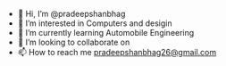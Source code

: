 - 👋 Hi, I’m @pradeepshanbhag
- 👀 I’m interested in Computers and desigin 
- 🌱 I’m currently learning Automobile Engineering 
- 💞️ I’m looking to collaborate on 
- 📫 How to reach me pradeepshanbhag26@gmail.com

<!---
pradeepshanbhag/pradeepshanbhag is a ✨ special ✨ repository because its `README.md` (this file) appears on your GitHub profile.
You can click the Preview link to take a look at your changes.
--->
